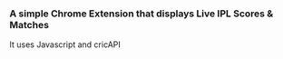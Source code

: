 <h3>A simple Chrome Extension that displays Live IPL Scores & Matches</h3>

<p>It uses Javascript and cricAPI</p>